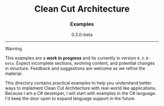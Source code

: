 <h1 align="center">Clean Cut Architecture</h1>
<h3 align="center">Examples</h3>
<p align="center">0.3.0-beta</p>

---

> [!WARNING]
> This examples are a **work in progress** and its currently in version `0.3.0-beta`. Expect incomplete sections, evolving content, and potential changes in structure. Feedback and suggestions are welcome as we refine the material.

This directory contains practical examples to help you understand better ways to implement Clean Cut Architecture with real-world like applications. Because I am a C# developer, I will start with examples in the C# language. I'd keep the door open to expand language support in the future.
